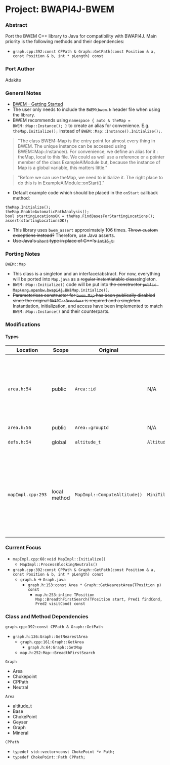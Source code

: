 # Project: BWAPI4J-BWEM

### Abstract

Port the BWEM C++ library to Java for compatibility with BWAPI4J. Main priority is the following methods and their dependencies:
* `graph.cpp:392:const CPPath & Graph::GetPath(const Position & a, const Position & b, int * pLength) const`

### Port Author

Adakite

### General Notes

* [BWEM - Getting Started](http://bwem.sourceforge.net/start.html)
* The user only needs to include the `BWEM\bwem.h` header file when using the library.
* BWEM recommends using `namespace { auto & theMap = BWEM::Map::Instance(); }` to create an alias for convenience. E.g. `theMap.Initialize();` instead of `BWEM::Map::Instance().Initialize();`.
> "The class BWEM::Map is the entry point for almost every thing in BWEM. The unique instance can be accessed using BWEM::Map::Instance(). For convenience, we define an alias for it : theMap, local to this file. We could as well use a reference or a pointer member of the class ExampleAIModule but, because the instance of Map is a global variable, this matters little."

> "Before we can use theMap, we need to initialize it. The right place to do this is in ExampleAIModule::onStart()."
* Default example code which should be placed in the `onStart` callback method:
```
theMap.Initialize();
theMap.EnableAutomaticPathAnalysis();
bool startingLocationsOK = theMap.FindBasesForStartingLocations();
assert(startingLocationsOK);
```
* This library uses `bwem_assert` approximately 106 times. ~~Throw custom exceptions instead?~~ Therefore, use Java asserts.
* ~~Use Java's `short` type in place of C++'s `int16_t`.~~

### Porting Notes

`BWEM::Map`
* This class is a singleton and an interface/abstract. For now, everything will be ported into `Map.java` as a ~~regular instantiatable class~~singleton.
* `BWEM::Map::Initialize()` code will be put into ~~the constructor `public Map(org.openbw.bwapi4j.BW)`~~`Map.initialize()`.
* ~~Parameterless constructor for `bwem.Map` has been publically disabled since the original `BWAPI::Broodwar` is required and a singleton~~. Instantiation, initialization, and access have been implemented to match `BWEM::Map::Instance()` and their counterparts.

### Modifications

#### Types

| Location | Scope | Original | Current | C++ | Java | Description |
|-|-|-|-|-|-|-|
| `area.h:54` | public | `Area::id` | N/A | `int16_t` | `int` | This appears to be used everwhere in the code in place of `int16_t` instead of a dedicated `Area::id` type. |
| `area.h:56` | public | `Area::groupId` | N/A | `int16_t` | `int` |  |
| `defs.h:54` | global | `altitude_t` | `Altitude` | `int16_t` | `int` | altitude type in pixels |
| `mapImpl.cpp:293` | local method | `MapImpl::ComputeAltitude()` | `MiniTile.SIZE_IN_PIXELS` | `altitude_t` | `int` | "8 provides a pixel definition for altitude_t, since altitudes are computed from miniTiles which are 8x8 pixels" |

### Current Focus

* `mapImpl.cpp:68:void MapImpl::Initialize()`
  * `MapImpl::ProcessBlockingNeutrals()`
* `graph.cpp:392:const CPPath & Graph::GetPath(const Position & a, const Position & b, int * pLength) const`
  * `graph.h` -> `Graph.java`
    * `graph.h:153:const Area * Graph::GetNearestArea(TPosition p) const`
      * `map.h:253:inline TPosition Map::BreadthFirstSearch(TPosition start, Pred1 findCond, Pred2 visitCond) const`

### Class and Method Dependencies

`graph.cpp:392:const CPPath & Graph::GetPath`
* `graph.h:136:Graph::GetNearestArea`
  * `graph.cpp:161:Graph::GetArea`
    * `graph.h:64:Graph::GetMap`
  * `map.h:252:Map::BreadthFirstSearch`

`Graph`
* Area
* Chokepoint
* CPPath
* Neutral

`Area`
* altitude_t
* Base
* ChokePoint
* Geyser
* Graph
* Mineral

`CPPath`
* `typedef std::vector<const ChokePoint *> Path;`
* `typedef ChokePoint::Path CPPath;`
